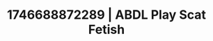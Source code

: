 ---
categories:
- Nude shadows
- Erotic focus
- AI-generated
- Cosplay
- Nighttime romance
- ASMR
- Dirty mind games
- Creative kink
image: /assets/images/1746688872289.jpg
layout: post
seo:
  description: Featured content with sensual Scat Fetish, ABDL Play. HD images available.
  keywords: Scat Fetish, ABDL Play
  og_image: /assets/images/1746688872289.jpg
  schema_type: VisualArtwork
tags:
- ABDL Play
- '#1746688872289'
- Scat Fetish
title: 1746688872289 | ABDL Play Scat Fetish
---